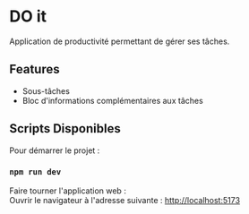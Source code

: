 # DO it

Application de productivité permettant de gérer ses tâches.

## Features

- Sous-tâches
- Bloc d'informations complémentaires aux tâches

## Scripts Disponibles

Pour démarrer le projet :

### `npm run dev`

Faire tourner l'application web :\
Ouvrir le navigateur à l'adresse suivante : [http://localhost:5173](http://localhost:5173)
